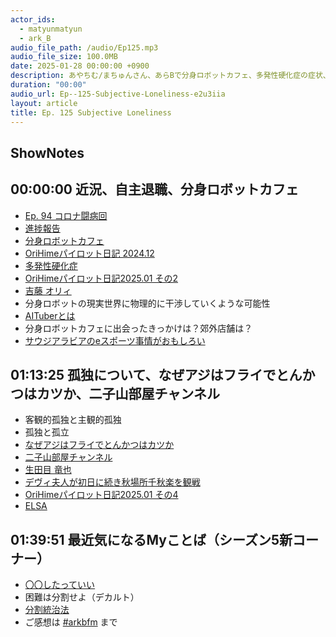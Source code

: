 ```yaml
---
actor_ids:
  - matyunmatyun
  - ark_B
audio_file_path: /audio/Ep125.mp3
audio_file_size: 100.0MB
date: 2025-01-28 00:00:00 +0900
description: あやちむ/まちゅんさん、あらBで分身ロボットカフェ、多発性硬化症の症状、なぜアジはフライでとんかつはカツか、二子山部屋チャンネルなどについて話しました。
duration: "00:00"
audio_url: Ep--125-Subjective-Loneliness-e2u3iia
layout: article
title: Ep. 125 Subjective Loneliness
---
```

## ShowNotes

## 00:00:00 近況、自主退職、分身ロボットカフェ

* [Ep. 94 コロナ闘病回](https://www.arkbfm.com/episode/94)
* [進捗報告](https://note.com/matyun43/n/n52ba742a3e44)
* [分身ロボットカフェ](https://dawn2021.orylab.com/)
* [OriHimeパイロット日記 2024.12](https://note.com/matyun43/n/nf94f9db7a27b)
* [多発性硬化症](https://ja.wikipedia.org/wiki/%E5%A4%9A%E7%99%BA%E6%80%A7%E7%A1%AC%E5%8C%96%E7%97%87)
* [OriHimeパイロット日記2025.01 その2](https://note.com/matyun43/n/n17b0b59f5db6)
* [吉藤 オリィ](https://ja.wikipedia.org/wiki/%E5%90%89%E8%97%A4%E5%81%A5%E5%A4%AA%E6%9C%97)
* 分身ロボットの現実世界に物理的に干渉していくような可能性
* [AITuberとは](https://note.com/morioki_3/n/n3c229006cc9a)
* 分身ロボットカフェに出会ったきっかけは？郊外店舗は？
* [サウジアラビアのeスポーツ事情がおもしろい](https://www.famitsu.com/news/202402/06333715.html)

## 01:13:25 孤独について、なぜアジはフライでとんかつはカツか、二子山部屋チャンネル

* 客観的孤独と主観的孤独
* 孤独と孤立
* [なぜアジはフライでとんかつはカツか](https://amzn.to/4hcLAIi)
* [二子山部屋チャンネル](https://www.youtube.com/@futagoyama-sumofood/videos)
* [生田目 竜也](https://www.sumo.or.jp/ResultRikishiData/profile/3988/)
* [デヴィ夫人が初日に続き秋場所千秋楽を観戦](https://www.nikkansports.com/battle/sumo/news/202409220000561.html)
* [OriHimeパイロット日記2025.01 その4](https://note.com/matyun43/n/naf103c4c8b50)
* [ELSA](https://elsaspeak.com/ja/)

## 01:39:51 最近気になるMyことば（シーズン5新コーナー）

* [〇〇したっていい](https://meme-kobun.com/shitatteii/)
* 困難は分割せよ（デカルト）
* [分割統治法](https://ja.wikipedia.org/wiki/%E5%88%86%E5%89%B2%E7%B5%B1%E6%B2%BB%E6%B3%95)
* ご感想は [#arkbfm](https://twitter.com/hashtag/arkbfm?src=hashtag_click&f=live) まで
